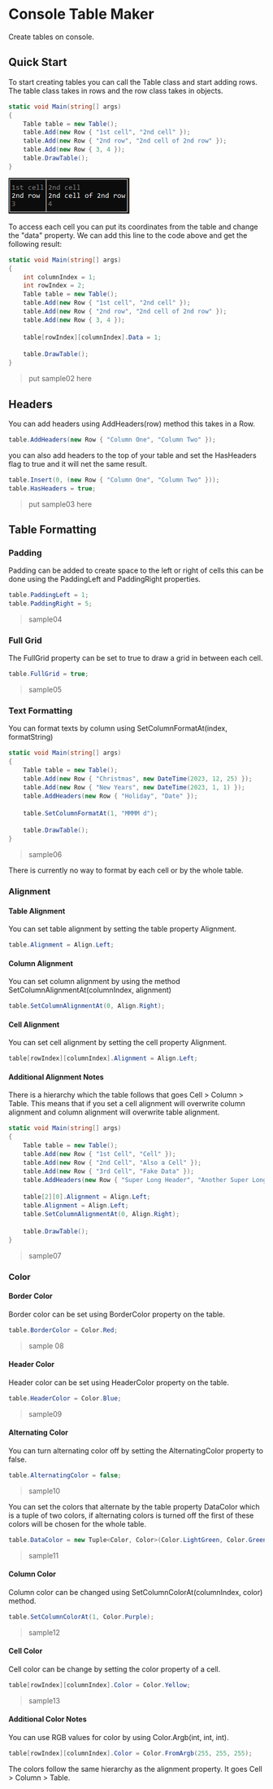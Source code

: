# Console Table Maker
Create tables on console.


## Quick Start

To start creating tables you can call the Table class and start adding rows. The table class takes in rows and the row class takes in objects. 

```cs
static void Main(string[] args)
{
    Table table = new Table();
    table.Add(new Row { "1st cell", "2nd cell" });
    table.Add(new Row { "2nd row", "2nd cell of 2nd row" });
    table.Add(new Row { 3, 4 });
    table.DrawTable();
}
```
![image](https://github.com/GenesisBautista/ConsoleTableMaker/blob/master/screenshots/sample01.PNG)

To access each cell you can put its coordinates from the table and change the "data" property. We can add this line to the code above and get the following result:
```cs
static void Main(string[] args)
{
    int columnIndex = 1;
    int rowIndex = 2;
    Table table = new Table();
    table.Add(new Row { "1st cell", "2nd cell" });
    table.Add(new Row { "2nd row", "2nd cell of 2nd row" });
    table.Add(new Row { 3, 4 });

    table[rowIndex][columnIndex].Data = 1;

    table.DrawTable();
}
```
>put sample02 here

## Headers
You can add headers using AddHeaders(row) method this takes in a Row.
```cs
table.AddHeaders(new Row { "Column One", "Column Two" });
```
you can also add headers to the top of your table and set the HasHeaders flag to true and it will net the same result.
```cs
table.Insert(0, (new Row { "Column One", "Column Two" }));
table.HasHeaders = true;
```
>put sample03 here
>
## Table Formatting
### Padding
Padding can be added to create space to the left or right of cells this can be done using the PaddingLeft and PaddingRight properties.
```cs
table.PaddingLeft = 1;
table.PaddingRight = 5;
```
>sample04
### Full Grid
The FullGrid property can be set to true to draw a grid in between each cell.
```cs
table.FullGrid = true;
```
>sample05

### Text Formatting
You can format texts by column using SetColumnFormatAt(index, formatString)
```cs
static void Main(string[] args)
{
    Table table = new Table();
    table.Add(new Row { "Christmas", new DateTime(2023, 12, 25) });
    table.Add(new Row { "New Years", new DateTime(2023, 1, 1) });
    table.AddHeaders(new Row { "Holiday", "Date" });

    table.SetColumnFormatAt(1, "MMMM d");

    table.DrawTable();
}
```
>sample06

There is currently no way to format by each cell or by the whole table. 
### Alignment
#### Table Alignment
You can set table alignment by setting the table property Alignment.
```cs
table.Alignment = Align.Left;
```
#### Column Alignment
You can set column alignment by using the method SetColumnAlignmentAt(columnIndex, alignment)
```cs
table.SetColumnAlignmentAt(0, Align.Right);
```
#### Cell Alignment
You can set cell alignment by setting the cell property Alignment.
```cs
table[rowIndex][columnIndex].Alignment = Align.Left;
```
#### Additional Alignment Notes
There is a hierarchy which the table follows that goes Cell > Column > Table. This means that if you set a cell alignment will overwrite column alignment and column alignment will overwrite table alignment. 
```cs
static void Main(string[] args)
{
    Table table = new Table();
    table.Add(new Row { "1st Cell", "Cell" });
    table.Add(new Row { "2nd Cell", "Also a Cell" });
    table.Add(new Row { "3rd Cell", "Fake Data" });
    table.AddHeaders(new Row { "Super Long Header", "Another Super Long Header" });

    table[2][0].Alignment = Align.Left;
    table.Alignment = Align.Left;
    table.SetColumnAlignmentAt(0, Align.Right);

    table.DrawTable();
}
```
>sample07

### Color
#### Border Color
Border color can be set using BorderColor property on the table.
```cs
table.BorderColor = Color.Red;
```
> sample 08

#### Header Color
Header color can be set using HeaderColor property on the table.
```cs
table.HeaderColor = Color.Blue;
```
> sample09

#### Alternating Color
You can turn alternating color off by setting the AlternatingColor property to false.
```cs
table.AlternatingColor = false;
```
> sample10

You can set the colors that alternate by the table property DataColor which is a tuple of two colors, if alternating colors is turned off the first of these colors will be chosen for the whole table.
```cs
table.DataColor = new Tuple<Color, Color>(Color.LightGreen, Color.GreenYellow);
```
> sample11
#### Column Color
Column color can be changed using SetColumnColorAt(columnIndex, color) method.
```cs
table.SetColumnColorAt(1, Color.Purple);
```
> sample12
#### Cell Color
Cell color can be change by setting the color property of a cell.
```cs
table[rowIndex][columnIndex].Color = Color.Yellow;
```
>sample13
#### Additional Color Notes
You can use RGB values for color by using Color.Argb(int, int, int).
```cs
table[rowIndex][columnIndex].Color = Color.FromArgb(255, 255, 255);
```
The colors follow the same hierarchy as the alignment property. It goes Cell > Column > Table. 
